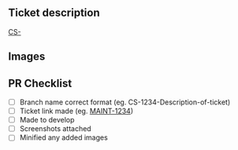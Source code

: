 ## Ticket description

[CS-](https://canddi.atlassian.net/browse/CS-)



## Images



## PR Checklist

- [ ] Branch name correct format (eg. CS-1234-Description-of-ticket)
- [ ] Ticket link made (eg. [MAINT-1234](https://canddi.atlassian.net/browse/MAINT-1234))
- [ ] Made to develop
- [ ] Screenshots attached
- [ ] Minified any added images